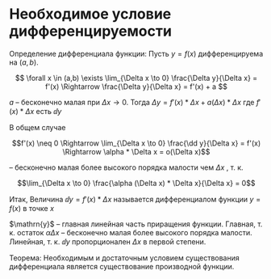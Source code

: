 # Необходимое условие дифференцируемости

Определение дифференциала функции:
Пусть $y = f(x)$ дифференцируема на $(a,b)$.

$$
\forall  x \in (a,b)  \exists \lim_{\Delta x \to 0} \frac{\Delta y}{\Delta x} = f'(x) \Rightarrow \frac{\Delta y}{\Delta x} = f'(x) + a
$$

$a$ – бесконечно малая при $\Delta x \to 0$.
Тогда
$\Delta y = f'(x) * \Delta x + a(\Delta x) * \Delta x$
где $f'(x) * \Delta x$ есть $\dd y$

В общем случае 

$$f'(x) \neq 0 \Rightarrow \lim_{\Delta x \to 0} \frac{\dd y}{\Delta x} = f'(x) \Rightarrow \alpha * \Delta x = o(\Delta x)$$

– бесконечно малая более высокого порядка малости чем $\Delta x$ , т. к. 

$$\lim_{\Delta x \to 0} \frac{\alpha (\Delta x) * \Delta x}{\Delta x} = 0$$

Итак, 
Величина $\dd y = f'(x) * \Delta x$ называется дифференциалом функции $y = f(x)$ в точке $x$

$\mathrn{y}$ – главная линейная часть приращения функции.
Главная, т. к. остаток $\alpha \Delta x$ – бесконечно малая более высокого порядка малости.
Линейная, т. к. $\dd y$ пропорционален $\Delta x$ в первой степени.

Теорема:
Необходимым и достаточным условием существования дифференциала является существование производной функции.
